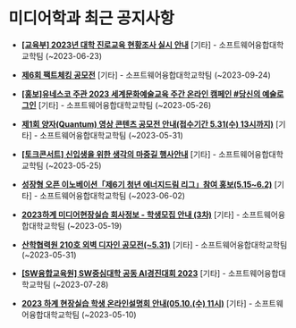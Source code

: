 # 미디어학과 최근 공지사항

* **[[교육부] 2023년 대학 진로교육 현황조사 실시 안내](https://media.ajou.ac.kr/media/board/board01.jsp?mode=view&amp;article_no=235268&amp;board_wrapper=%2Fmedia%2Fboard%2Fboard01.jsp&amp;pager.offset=0&amp;board_no=304)**
 [기타] - 소프트웨어융합대학교학팀 (~2023-06-23)

* **[제6회 팩트체킹 공모전](https://media.ajou.ac.kr/media/board/board01.jsp?mode=view&amp;article_no=235267&amp;board_wrapper=%2Fmedia%2Fboard%2Fboard01.jsp&amp;pager.offset=0&amp;board_no=304)**
 [기타] - 소프트웨어융합대학교학팀 (~2023-09-24)

* **[[홍보]유네스코 주관 2023 세계문화예술교육 주간 온라인 캠페인 #당신의 예술로그인](https://media.ajou.ac.kr/media/board/board01.jsp?mode=view&amp;article_no=235258&amp;board_wrapper=%2Fmedia%2Fboard%2Fboard01.jsp&amp;pager.offset=0&amp;board_no=304)**
 [기타] - 소프트웨어융합대학교학팀 (~2023-05-26)

* **[제1회 양자(Quantum) 영상 콘텐츠 공모전 안내(접수기간 5.31(수) 13시까지)](https://media.ajou.ac.kr/media/board/board01.jsp?mode=view&amp;article_no=235228&amp;board_wrapper=%2Fmedia%2Fboard%2Fboard01.jsp&amp;pager.offset=0&amp;board_no=304)**
 [기타] - 소프트웨어융합대학교학팀 (~2023-05-31)

* **[[토크콘서트] 신입생을 위한 생각의 마중길 행사안내](https://media.ajou.ac.kr/media/board/board01.jsp?mode=view&amp;article_no=235202&amp;board_wrapper=%2Fmedia%2Fboard%2Fboard01.jsp&amp;pager.offset=0&amp;board_no=304)**
 [기타] - 소프트웨어융합대학교학팀 (~2023-05-25)

* **[성장형 오픈 이노베이션「제6기 청년 에너지드림 리그」참여 홍보(5.15~6.2)](https://media.ajou.ac.kr/media/board/board01.jsp?mode=view&amp;article_no=235178&amp;board_wrapper=%2Fmedia%2Fboard%2Fboard01.jsp&amp;pager.offset=0&amp;board_no=304)**
 [기타] - 소프트웨어융합대학교학팀 (~2023-06-02)

* **[2023하계 미디어현장실습 회사정보 - 학생모집 안내 (3차)](https://media.ajou.ac.kr/media/board/board01.jsp?mode=view&amp;article_no=235145&amp;board_wrapper=%2Fmedia%2Fboard%2Fboard01.jsp&amp;pager.offset=0&amp;board_no=304)**
 [기타] - 소프트웨어융합대학교학팀 (~2023-05-19)

* **[산학협력원 210호 외벽 디자인 공모전(~5.31)](https://media.ajou.ac.kr/media/board/board01.jsp?mode=view&amp;article_no=235135&amp;board_wrapper=%2Fmedia%2Fboard%2Fboard01.jsp&amp;pager.offset=0&amp;board_no=304)**
 [기타] - 소프트웨어융합대학교학팀 (~2023-05-31)

* **[[SW융합교육원] SW중심대학 공동 AI경진대회 2023](https://media.ajou.ac.kr/media/board/board01.jsp?mode=view&amp;article_no=235102&amp;board_wrapper=%2Fmedia%2Fboard%2Fboard01.jsp&amp;pager.offset=0&amp;board_no=304)**
 [기타] - 소프트웨어융합대학교학팀 (~2023-07-28)

* **[2023 하계 현장실습 학생 온라인설명회 안내(05.10.(수) 11시)](https://media.ajou.ac.kr/media/board/board01.jsp?mode=view&amp;article_no=235022&amp;board_wrapper=%2Fmedia%2Fboard%2Fboard01.jsp&amp;pager.offset=0&amp;board_no=304)**
 [기타] - 소프트웨어융합대학교학팀 (~2023-05-10)
